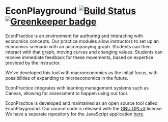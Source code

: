 # EconPlayground [![Build Status](https://travis-ci.org/ccnmtl/econplayground.svg?branch=master)](https://travis-ci.org/ccnmtl/econplayground) [![Greenkeeper badge](https://badges.greenkeeper.io/ccnmtl/econplayground.svg)](https://greenkeeper.io/)

EconPractice is an environment for authoring and interacting with economics concepts. Our practice modules allow instructors to set up an economics scenario with an accompanying graph. Students can then interact with that graph, moving curves and changing values. Students can receive immediate feedback for these movements, based on expertise provided by the instructor.

We've developed this tool with macroeconomics as the initial focus, with possibilities of expanding to microeconomics in the future.

EconPractice integrates with learning management systems such as Canvas, allowing for assessment to happen using our tool.

EconPractice is developed and maintained as an open source tool called EconPlayground. Our source code is released with the [GNU GPLv3](https://www.gnu.org/licenses/gpl-3.0.txt) license. We have a separate repository for the JavaScript application [here](https://github.com/ccnmtl/econplayground.js).

